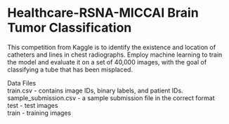 # Healthcare-RSNA-MICCAI Brain Tumor Classification
This competition from Kaggle is to identify the existence and location of catheters and lines in chest radiographs. Employ machine learning to train the model and evaluate it on a set of 40,000 images, with the goal of classifying a tube that has been misplaced. 

Data Files <br>
train.csv - contains image IDs, binary labels, and patient IDs.<br>
sample_submission.csv - a sample submission file in the correct format<br>
test - test images<br>
train - training images<br>
